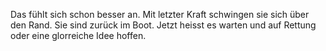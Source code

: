 Das fühlt sich schon besser an. Mit letzter Kraft schwingen sie sich über den Rand.
Sie sind zurück im Boot. Jetzt heisst es warten und auf Rettung oder eine glorreiche Idee hoffen.
